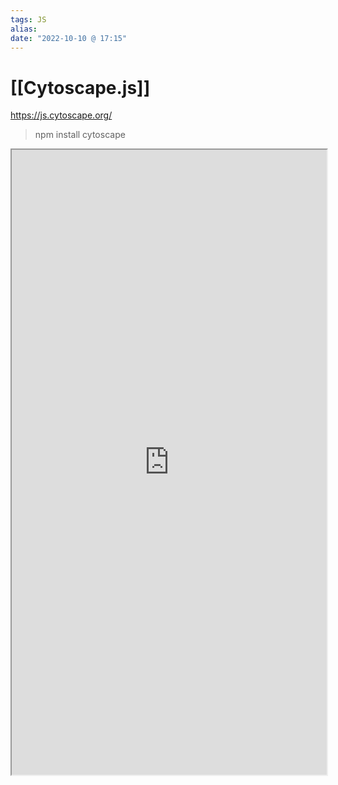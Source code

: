 ```yaml
---
tags: JS
alias: 
date: "2022-10-10 @ 17:15"
---
```


# [[Cytoscape.js]]

https://js.cytoscape.org/

> npm install cytoscape

<iframe style="width: 100%; height: 1000px; overflow: hidden; background: #FFFF"  src=" https://js.cytoscape.org/
		" width="100" height="100" scrolling="no">Iframes not supported</iframe>
